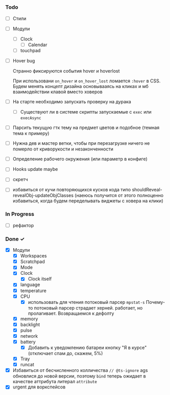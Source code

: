 # 

### Todo

- [ ] Стили
- [ ] Модули
    - [ ] Clock
        - [ ] Calendar
    - [ ] touchpad
- [ ] Hover bug

    Странно фиксируются события hover и hoverlost

    При использовани `on_hover` и `on_hover_lost` ломается `:hover` в CSS. Будем менять концепт дизайна основывааясь на кликах и мб взаимодействии клавой вместо ховеров

- [ ] На старте необходимо запускать проверку на дурака
    - [ ] Существуют ли в системе скрипты запускаемые с `exec` или `execAsync`
- [ ] Парсить текущую гтк тему на предмет цветов и подобное (темная тема к примеру)
- [ ] Нужна дев и мастер ветки, чтобы при перезагрузке ничего не померло от криворукости и незаконченности
- [ ] Определение рабочего окружения (или параметр в конфиге)
- [ ] Hooks update maybe
- [ ] скретч
- [ ] избавиться от кучи повторяющихся кусков кода типо shouldReveal-revealObj-updateObjClasses (наеюсь получится от этого полноценно избавиться, когда будем переделывать виджеты с ховера на клики)

### In Progress

- [ ] рефактор

### Done ✓

- [x] Модули
    - [x] Workspaces
    - [x] Scratchpad
    - [x] Mode
    - [x] Clock
        - [x] Clock itself
    - [x] language
    - [x] temperature
    - [x] CPU
        - [x] использовать для чтения потоковый парсер `mpstat-s`
            Почему-то потоковый парсер страдает херней. работает, но пролагивает. Возвращаемся к дефолту
    - [x] memory
    - [x] backlight
    - [x] pulse
    - [x] network
    - [x] battery
        - [x] Добавить к уведомлению батареи кнопку "Я в курсе" (отключает спам до, скажем, 5%)
    - [x] Tray
    - [x] runcat
- [x] Избавиться от бесчисленного колличества `// @ts-ignore`
    ags обновлися до новой версии, поэтому `bind` теперь ожидает в качестве аттрибута литерал `attribute`
- [x] urgent для воркспейсов
